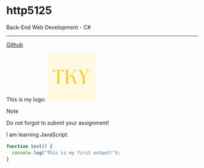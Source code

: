 # http5125

Back-End Web Development - C#

---

[Github](https://github.com/TommieTKY)

This is my logo:
![logo](logo.png)

> [!Note]
> Do not forgot to submit your assignment!

I am learning JavaScript:

```javascript
function test() {
  console.log("This is my first output!");
}
```
